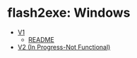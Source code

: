 # flash2exe: Windows

* [V1](https://github.com/CoffeeCoder1/flash2exe/tree/main/Windows/V1/)
  * [README](https://github.com/CoffeeCoder1/flash2exe/blob/4d39cefe63849aee44fa7b07746827b44af23a8b/Windows/V1/README.md)
* [V2 (In Progress-Not Functional)](https://github.com/CoffeeCoder1/flash2exe/tree/main/Windows/V2/)
